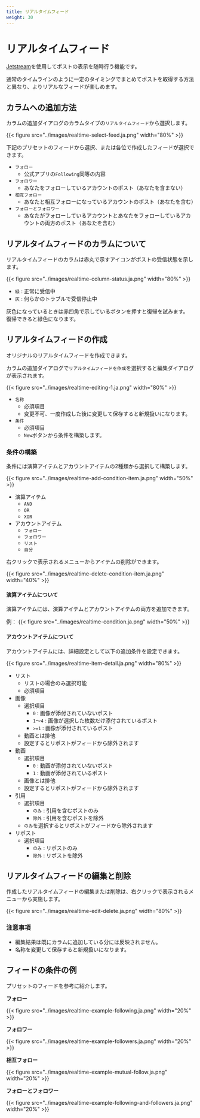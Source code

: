 ```yaml
---
title: リアルタイムフィード
weight: 30
---
```


# リアルタイムフィード

[Jetstream](https://docs.bsky.app/blog/jetstream)を使用してポストの表示を随時行う機能です。

通常のタイムラインのように一定のタイミングでまとめてポストを取得する方法と異なり、よりリアルなフィードが楽しめます。

## カラムへの追加方法

カラムの追加ダイアログのカラムタイプの`リアルタイムフィード`から選択します。

{{< figure src="../images/realtime-select-feed.ja.png" width="80%" >}}

下記のプリセットのフィードから選択、または各位で作成したフィードが選択できます。

- `フォロー`
  - 公式アプリの`Following`同等の内容
- `フォロワー`
  - あなたをフォローしているアカウントのポスト（あなたを含まない）
- `相互フォロー`
  - あなたと相互フォローになっているアカウントのポスト（あなたを含む）
- `フォローとフォロワー`
  - あなたがフォローしているアカウントとあなたをフォローしているアカウントの両方のポスト（あなたを含む）

## リアルタイムフィードのカラムについて

リアルタイムフィードのカラムは赤丸で示すアイコンがポストの受信状態を示します。

{{< figure src="../images/realtime-column-status.ja.png" width="80%" >}}

- `緑` : 正常に受信中
- `灰` : 何らかのトラブルで受信停止中

灰色になっているときは赤四角で示しているボタンを押すと復帰を試みます。
復帰できると緑色になります。

## リアルタイムフィードの作成

オリジナルのリアルタイムフィードを作成できます。

カラムの追加ダイアログで`リアルタイムフィードを作成`を選択すると編集ダイアログが表示されます。

{{< figure src="../images/realtime-editing-1.ja.png" width="80%" >}}

- `名称`
  - 必須項目
  - 変更不可、一度作成した後に変更して保存すると新規扱いになります。
- `条件`
  - 必須項目
  - `New`ボタンから条件を構築します。

### 条件の構築

条件には演算アイテムとアカウントアイテムの2種類から選択して構築します。

{{< figure src="../images/realtime-add-condition-item.ja.png" width="50%" >}}

- 演算アイテム
  - `AND`
  - `OR`
  - `XOR`
- アカウントアイテム
  - `フォロー`
  - `フォロワー`
  - `リスト`
  - `自分`

右クリックで表示されるメニューからアイテムの削除ができます。 

{{< figure src="../images/realtime-delete-condition-item.ja.png" width="40%" >}}

#### 演算アイテムについて

演算アイテムには、演算アイテムとアカウントアイテムの両方を追加できます。

例：
{{< figure src="../images/realtime-condition.ja.png" width="50%" >}}

#### アカウントアイテムについて

アカウントアイテムには、詳細設定として以下の追加条件を設定できます。

{{< figure src="../images/realtime-item-detail.ja.png" width="80%" >}}

- リスト
  - リストの場合のみ選択可能
  - 必須項目
- 画像
  - 選択項目
    - `0` : 画像が添付されていないポスト
    - `1`～`4` : 画像が選択した枚数だけ添付されているポスト
    - `>=1` : 画像が添付されているポスト
  - 動画とは排他
  - 設定するとリポストがフィードから除外されます
- 動画
  - 選択項目
    - `0` : 動画が添付されていないポスト
    - `1` : 動画が添付されているポスト
  - 画像とは排他
  - 設定するとリポストがフィードから除外されます
- 引用
  - 選択項目
    - `のみ` : 引用を含むポストのみ
    - `除外` : 引用を含むポストを除外
  - `のみ`を選択するとリポストがフィードから除外されます
- リポスト
  - 選択項目
    - `のみ` : リポストのみ
    - `除外` : リポストを除外

## リアルタイムフィードの編集と削除

作成したリアルタイムフィードの編集または削除は、右クリックで表示されるメニューから実施します。

{{< figure src="../images/realtime-edit-delete.ja.png" width="80%" >}}

### 注意事項

- 編集結果は既にカラムに追加している分には反映されません。
- 名称を変更して保存すると新規扱いになります。

## フィードの条件の例

プリセットのフィードを参考に紹介します。

**フォロー**

{{< figure src="../images/realtime-example-following.ja.png" width="20%" >}}

**フォロワー**

{{< figure src="../images/realtime-example-followers.ja.png" width="20%" >}}

**相互フォロー**

{{< figure src="../images/realtime-example-mutual-follow.ja.png" width="20%" >}}

**フォローとフォロワー**

{{< figure src="../images/realtime-example-following-and-followers.ja.png" width="20%" >}}
